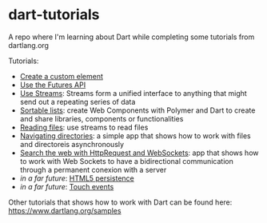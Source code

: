 dart-tutorials
==============

A repo where I'm learning about Dart while completing some tutorials
from dartlang.org

Tutorials:

- [Create a custom element](./custom-element-dart-tutorial)
- [Use the Futures API](./futures)
- [Use Streams](./streams): Streams form a unified interface to anything that might
send out a repeating series of data
- [Sortable lists](./sortable-list): create Web Components with Polymer and Dart to create and
share libraries, components or functionalities
- [Reading files](./reading-files): use streams to read files
- [Navigating directories](./navigating-directories): a simple
app that shows how to work with files and directoreis asynchronously
- [Search the web with HttpRequest and WebSockets](./web-sockets):
app that shows how to work with Web Sockets to have a bidirectional communication
through a permanent conexion with a server
- *in a far future*: [HTML5 persistence](https://www.dartlang.org/samples/#html5_persistence)
- *in a far future*: [Touch events](https://www.dartlang.org/samples/#touch_events)

Other tutorials that shows how to work with Dart can be found here:
https://www.dartlang.org/samples

